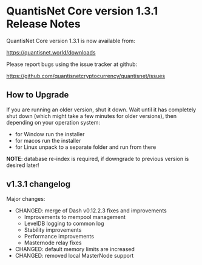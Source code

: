 QuantisNet Core version 1.3.1 Release Notes
=======================================


QuantisNet Core version 1.3.1 is now available from:

  https://quantisnet.world/downloads

Please report bugs using the issue tracker at github:

  https://github.com/quantisnetcryptocurrency/quantisnet/issues


How to Upgrade
--------------

If you are running an older version, shut it down. Wait until it has completely
shut down (which might take a few minutes for older versions), then depending on
your operation system:

* for Window run the installer
* for macos run the installer
* for Linux unpack to a separate folder and run from there

**NOTE**: database re-index is required, if downgrade to previous version is desired later!


v1.3.1 changelog
----------------

Major changes:

- CHANGED: merge of Dash v0.12.2.3 fixes and improvements
    - Improvements to mempool management
    - LevelDB logging to common log
    - Stability improvements
    - Performance improvements
    - Masternode relay fixes
- CHANGED: default memory limits are increased
- CHANGED: removed local MasterNode support


